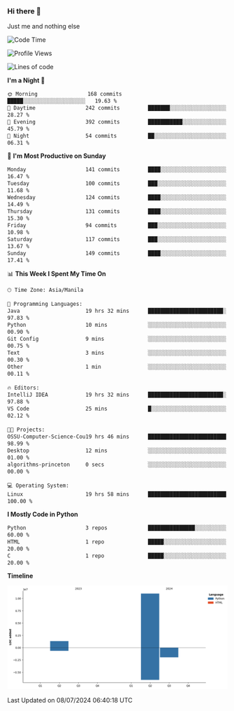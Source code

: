 ### Hi there 👋

Just me and nothing else


<!--START_SECTION:waka-->
![Code Time](http://img.shields.io/badge/Code%20Time-480%20hrs%2043%20mins-blue)

![Profile Views](http://img.shields.io/badge/Profile%20Views-12-blue)

![Lines of code](https://img.shields.io/badge/From%20Hello%20World%20I%27ve%20Written-12.3%20million%20lines%20of%20code-blue)

**I'm a Night 🦉** 

```text
🌞 Morning                168 commits         █████░░░░░░░░░░░░░░░░░░░░   19.63 % 
🌆 Daytime                242 commits         ███████░░░░░░░░░░░░░░░░░░   28.27 % 
🌃 Evening                392 commits         ███████████░░░░░░░░░░░░░░   45.79 % 
🌙 Night                  54 commits          ██░░░░░░░░░░░░░░░░░░░░░░░   06.31 % 
```
📅 **I'm Most Productive on Sunday** 

```text
Monday                   141 commits         ████░░░░░░░░░░░░░░░░░░░░░   16.47 % 
Tuesday                  100 commits         ███░░░░░░░░░░░░░░░░░░░░░░   11.68 % 
Wednesday                124 commits         ████░░░░░░░░░░░░░░░░░░░░░   14.49 % 
Thursday                 131 commits         ████░░░░░░░░░░░░░░░░░░░░░   15.30 % 
Friday                   94 commits          ███░░░░░░░░░░░░░░░░░░░░░░   10.98 % 
Saturday                 117 commits         ███░░░░░░░░░░░░░░░░░░░░░░   13.67 % 
Sunday                   149 commits         ████░░░░░░░░░░░░░░░░░░░░░   17.41 % 
```


📊 **This Week I Spent My Time On** 

```text
🕑︎ Time Zone: Asia/Manila

💬 Programming Languages: 
Java                     19 hrs 32 mins      ████████████████████████░   97.83 % 
Python                   10 mins             ░░░░░░░░░░░░░░░░░░░░░░░░░   00.90 % 
Git Config               9 mins              ░░░░░░░░░░░░░░░░░░░░░░░░░   00.75 % 
Text                     3 mins              ░░░░░░░░░░░░░░░░░░░░░░░░░   00.30 % 
Other                    1 min               ░░░░░░░░░░░░░░░░░░░░░░░░░   00.11 % 

🔥 Editors: 
IntelliJ IDEA            19 hrs 32 mins      ████████████████████████░   97.88 % 
VS Code                  25 mins             █░░░░░░░░░░░░░░░░░░░░░░░░   02.12 % 

🐱‍💻 Projects: 
OSSU-Computer-Science-Cou19 hrs 46 mins      █████████████████████████   98.99 % 
Desktop                  12 mins             ░░░░░░░░░░░░░░░░░░░░░░░░░   01.00 % 
algorithms-princeton     0 secs              ░░░░░░░░░░░░░░░░░░░░░░░░░   00.00 % 

💻 Operating System: 
Linux                    19 hrs 58 mins      █████████████████████████   100.00 % 
```

**I Mostly Code in Python** 

```text
Python                   3 repos             ███████████████░░░░░░░░░░   60.00 % 
HTML                     1 repo              █████░░░░░░░░░░░░░░░░░░░░   20.00 % 
C                        1 repo              █████░░░░░░░░░░░░░░░░░░░░   20.00 % 
```



**Timeline**

![Lines of Code chart](https://raw.githubusercontent.com/brutist/brutist/main/assets/bar_graph.png)


 Last Updated on 08/07/2024 06:40:18 UTC
<!--END_SECTION:waka-->

